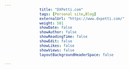 ---
                title: "DXPetti.com"
                tags: [Personal site,Blog]
                externalUrl: "https://www.dxpetti.com/"
                weight: 581
                showDate: false
                showAuthor: false
                showReadingTime: false
                showEdit: false
                showLikes: false
                showViews: false
                layoutBackgroundHeaderSpace: false
                ---
